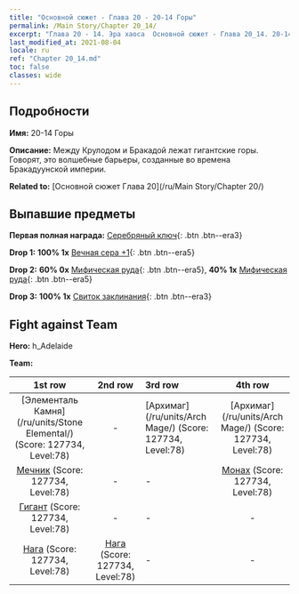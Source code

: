 ```yaml
---
title: "Основной сюжет - Глава 20 - 20-14 Горы"
permalink: /Main Story/Chapter 20_14/
excerpt: "Глава 20 - 14. Эра хаоса  Основной сюжет - Глава 20_14. 20-14 Горы"
last_modified_at: 2021-08-04
locale: ru
ref: "Chapter 20_14.md"
toc: false
classes: wide
---
```


## Подробности

 **Имя:** 20-14 Горы

 **Описание:** Между Крулодом и Бракадой лежат гигантские горы. Говорят, это волшебные барьеры, созданные во времена Бракадуунской империи.

 **Related to:** [Основной сюжет Глава 20](/ru/Main Story/Chapter 20/)

## Выпавшие предметы

 **Первая полная награда:** [Серебряный ключ](/ItemsRU/con_693/){: .btn .btn--era3}

 **Drop 1:** **100% 1x** [Вечная сера +1](/ItemsRU/mat_71/){: .btn .btn--era5}

 **Drop 2:** **60% 0x** [Мифическая руда](/ItemsRU/mat_61/){: .btn .btn--era5}, **40% 1x** [Мифическая руда](/ItemsRU/mat_61/){: .btn .btn--era5}

 **Drop 3:** **100% 1x** [Свиток заклинания](/ItemsRU/con_694/){: .btn .btn--era3}


## Fight against Team
 **Hero:** h_Adelaide

 **Team:**


  | 1st row | 2nd row | 3rd row | 4th row |
  |:----:|:----:|:----|:----:|
  | [Элементаль Камня](/ru/units/Stone Elemental/) (Score: 127734, Level:78)  | - | [Архимаг](/ru/units/Arch Mage/) (Score: 127734, Level:78)  | [Архимаг](/ru/units/Arch Mage/) (Score: 127734, Level:78)  |
  | [Мечник](/ru/units/Swordsman/) (Score: 127734, Level:78)  | - | - | [Монах](/ru/units/Monk/) (Score: 127734, Level:78)  |
  | [Гигант](/ru/units/Giant/) (Score: 127734, Level:78)  | - | - | - |
  | [Нага](/ru/units/Naga/) (Score: 127734, Level:78)  | [Нага](/ru/units/Naga/) (Score: 127734, Level:78)  | - | - |


